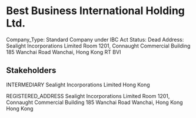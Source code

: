 # Best Business International Holding Ltd.
Company_Type: Standard Company under IBC Act
Status: Dead
Address: Sealight Incorporations Limited Room 1201, Connaught Commercial Building 185 Wanchai Road Wanchai, Hong Kong RT BVI

## Stakeholders
INTERMEDIARY
Sealight Incorporations Limited
Hong Kong


REGISTERED_ADDRESS
Sealight Incorporations Limited Room 1201, Connaught Commercial Building 185 Wanchai Road Wanchai, Hong Kong
Hong Kong


